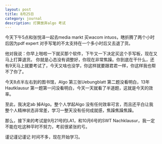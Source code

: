 ```yaml
---
layout: post
title: 8月25日
category: journal
description: 打算放弃algo 考试
---
```


今天下午5点和张悦泽一起去media markt 买wacom intuos，瞎折腾了两个小时后因为pdf expert 对手写笔的不太支持在一个多小时后又去退了货。


他对我说：你早上啪啦一下就买那个软件，下午又一下决定买这个手写板，现在又马上打算退货。
你就是心态没有调整好，你现在非常焦躁。你到底在干什么，还有9天马上就要考试了，今天又啥也没学，你这样就要跟君君一样，你这样我也帮不了你了。



今天8点半左右到的图书馆，Algo 第三张Uebungblatt 第二题没看明白，13年Hautklausur 第一题第一问没看明白，今天一天就看了半道题，这就是今天的效率。

至此，我决定ab 掉Algo。整个人学起Algo 没有任何效率可言，而且还平白让我整个人精神状态非常差，学习一整天没有任何成就感，焦躁焦躁焦躁。


那么，接下来的考试是9月21号的LA1，和10月6号的SWT Nachklausur，我一定不能在吃这种平时不努力，考前很紧张的亏。


谨记谨记谨记
时间不多，现在开始学习。
